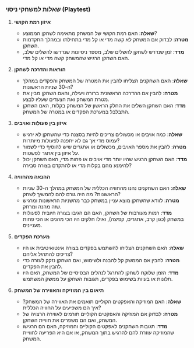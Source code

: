 ### שאלות למשחקי ניסוי (Playtest)

1. **איזון רמת הקושי**  
   - **שאלה**: האם רמת הקושי של המשחק מתאימה לשחקן הממוצע?  
   - **מטרה**: לבדוק אם המשחק לא קשה מדי או קל מדי בתחילתו ובמהלך התקדמות השחקן.  
   - **מדד**: זמן שנדרש לשחקן להשלים שלב, מספר ניסיונות שנדרשו להשלים שלב, האם השחקן הרגיש שהמשחק קשה מדי או קל מדי.  

2. **הוראות והדרכה לשחקן**  
   - **שאלה**: האם השחקנים הצליחו להבין את המטרה של המשחק והפקדים במהלך ה-30 שניות הראשונות?  
   - **מטרה**: להבין אם ההדרכה הראשונית ברורה ויעילה, והאם השחקן מבין את מטרת המשחק ואת הצעדים שעליו לבצע.  
   - **מדד**: האם השחקן השלים את החלק הראשון של המשחק בקלות, האם השחקן התבלבל במערכת הפקדים או במטרה של המשחק.  

3. **איזון בין פעולות ואויבים**  
   - **שאלה**: כמה אויבים או מכשולים צריכים להיות בסצנה כדי שהשחקן לא ירגיש עמוס מדי אך גם לא יתפנה לפעולות מיותרות?  
   - **מטרה**: להבין את מספר האויבים, מכשולים או אתגרים שיש להוסיף כדי לשמור על איזון בין אתגר לפשטות.  
   - **מדד**: האם השחקן הרגיש שהיו יותר מדי אויבים או פחות מדי, האם השחקן יכול להימנע מהם בקלות מדי או להתקדם בצורה סבירה?  

4. **ההנאה מהחוויה**  
   - **שאלה**: האם השחקנים נהנו מהחוויה הכללית של המשחק במהלך ה-30 שניות הראשונות? מה היה גורם להם להמשיך לשחק?  
   - **מטרה**: לוודא שהשחקן מוצא עניין במשחק כבר מהשניות הראשונות ומרגיש שזה מהנה ומרתק.  
   - **מדד**: רמות מעורבות של השחקן, האם הם הגיבו בצורה חיובית לפעולות במשחק (כגון קרב, אתגרים, קפיצה), ואילו חלקים היו הכי מהנים או הכי פחות מעניינים.  

5. **מערכת הפקדים**  
   - **שאלה**: האם השחקנים הצליחו להשתמש בפקדים בצורה אינטואיטיבית או היו צריכים להתרגל אליהם?  
   - **מטרה**: להבין אם הממשק קל להבנה ולשימוש, ואם השחקן נזקק לעזרה כדי להבין את הפקדים.  
   - **מדד**: הזמן שלוקח לשחקן להתרגל לנהלים הבסיסיים של המשחק, האם היו תלונות או בעיות בשימוש בפקדים, תגובות השחקן על ממשק המשתמש.  

6. **תיאום בין המוזיקה והאווירה של המשחק**  
   - **שאלה**: האם המוזיקה והאפקטים הקוליים תואמים את האווירה של המשחק? איך הם משפיעים על החוויה הכללית?  
   - **מטרה**: לבדוק אם המוזיקה והאפקטים הקוליים תורמים לאווירה הרצויה של המשחק, ואם הם משפרים את חוויית השחקן.  
   - **מדד**: תגובות השחקנים לאפקטים הקוליים והמוזיקה, האם הם הרגישו שהמוזיקה עוזרת להם להרגיש בתוך המשחק, או אם היא הפריעה לחוויית המשחק.
